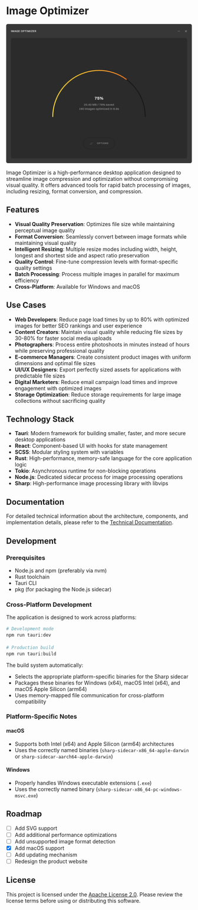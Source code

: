 # Image Optimizer

![Image Optimizer Screenshot](./screenshot.png) 

Image Optimizer is a high-performance desktop application designed to streamline image compression and optimization without compromising visual quality. It offers advanced tools for rapid batch processing of images, including resizing, format conversion, and compression.

## Features

- **Visual Quality Preservation**: Optimizes file size while maintaining perceptual image quality
- **Format Conversion**: Seamlessly convert between image formats while maintaining visual quality
- **Intelligent Resizing**: Multiple resize modes including width, height, longest and shortest side and aspect ratio preservation
- **Quality Control**: Fine-tune compression levels with format-specific quality settings
- **Batch Processing**: Process multiple images in parallel for maximum efficiency
- **Cross-Platform**: Available for Windows and macOS

## Use Cases

- **Web Developers**: Reduce page load times by up to 80% with optimized images for better SEO rankings and user experience
- **Content Creators**: Maintain visual quality while reducing file sizes by 30-80% for faster social media uploads
- **Photographers**: Process entire photoshoots in minutes instead of hours while preserving professional quality
- **E-commerce Managers**: Create consistent product images with uniform dimensions and optimal file sizes
- **UI/UX Designers**: Export perfectly sized assets for applications with predictable file sizes
- **Digital Marketers**: Reduce email campaign load times and improve engagement with optimized images
- **Storage Optimization**: Reduce storage requirements for large image collections without sacrificing quality

## Technology Stack

- **Tauri**: Modern framework for building smaller, faster, and more secure desktop applications
- **React**: Component-based UI with hooks for state management
- **SCSS**: Modular styling system with variables
- **Rust**: High-performance, memory-safe language for the core application logic
- **Tokio**: Asynchronous runtime for non-blocking operations
- **Node.js**: Dedicated sidecar process for image processing operations
- **Sharp**: High-performance image processing library with libvips

## Documentation

For detailed technical information about the architecture, components, and implementation details, please refer to the [Technical Documentation](./DOCUMENTATION.md).

## Development

### Prerequisites

- Node.js and npm (preferably via nvm)
- Rust toolchain
- Tauri CLI
- pkg (for packaging the Node.js sidecar)

### Cross-Platform Development

The application is designed to work across platforms:

```bash
# Development mode
npm run tauri:dev

# Production build
npm run tauri:build
```

The build system automatically:
- Selects the appropriate platform-specific binaries for the Sharp sidecar
- Packages these binaries for Windows (x64), macOS Intel (x64), and macOS Apple Silicon (arm64)
- Uses memory-mapped file communication for cross-platform compatibility

### Platform-Specific Notes

#### macOS
- Supports both Intel (x64) and Apple Silicon (arm64) architectures
- Uses the correctly named binaries (`sharp-sidecar-x86_64-apple-darwin` or `sharp-sidecar-aarch64-apple-darwin`)

#### Windows
- Properly handles Windows executable extensions (`.exe`)
- Uses the correctly named binary (`sharp-sidecar-x86_64-pc-windows-msvc.exe`)

## Roadmap

- [ ] Add SVG support
- [ ] Add additional performance optimizations
- [ ] Add unsupported image format detection
- [x] Add macOS support
- [ ] Add updating mechanism
- [ ] Redesign the product website

## License
This project is licensed under the [Apache License 2.0](https://www.apache.org/licenses/LICENSE-2.0). Please review the license terms before using or distributing this software.
